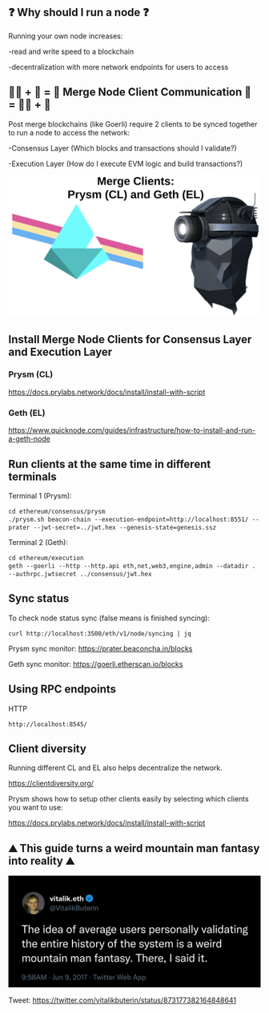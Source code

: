 ## :question: Why should I run a node :question:

Running your own node increases:

-read and write speed to a blockchain

-decentralization with more network endpoints for users to access

## 🐻‍❄️ + 🐻 = 🐼 Merge Node Client Communication 🐼 = 🐻‍❄️ + 🐻

Post merge blockchains (like Goerli) require 2 clients to be synced together to run a node to access the network:

-Consensus Layer (Which blocks and transactions should I validate?)

-Execution Layer (How do I execute EVM logic and build transactions?)

<img src="https://github.com/WeiBridged/NodeGoerliMerge/blob/main/images/mergeClients2.png" alt="clients"/>

## Install Merge Node Clients for Consensus Layer and Execution Layer

### Prysm (CL)

https://docs.prylabs.network/docs/install/install-with-script

### Geth (EL) 

https://www.quicknode.com/guides/infrastructure/how-to-install-and-run-a-geth-node

## Run clients at the same time in different terminals

Terminal 1 (Prysm): 

    cd ethereum/consensus/prysm
    ./prysm.sh beacon-chain --execution-endpoint=http://localhost:8551/ --prater --jwt-secret=../jwt.hex --genesis-state=genesis.ssz 


Terminal 2 (Geth): 

    cd ethereum/execution 
    geth --goerli --http --http.api eth,net,web3,engine,admin --datadir . --authrpc.jwtsecret ../consensus/jwt.hex


## Sync status

To check node status sync (false means is finished syncing): 

    curl http://localhost:3500/eth/v1/node/syncing | jq 

Prysm sync monitor: https://prater.beaconcha.in/blocks

Geth sync monitor: https://goerli.etherscan.io/blocks 

## Using RPC endpoints

HTTP

    http://localhost:8545/

## Client diversity 

Running different CL and EL also helps decentralize the network.

https://clientdiversity.org/

Prysm shows how to setup other clients easily by selecting which clients you want to use:

https://docs.prylabs.network/docs/install/install-with-script

## :mountain: This guide turns a weird mountain man fantasy into reality :mountain: 

<img src="https://github.com/WeiBridged/NodeGoerliMerge/blob/main/images/nodeTweet.jpg" alt="tweet"/>

Tweet: https://twitter.com/vitalikbuterin/status/873177382164848641

